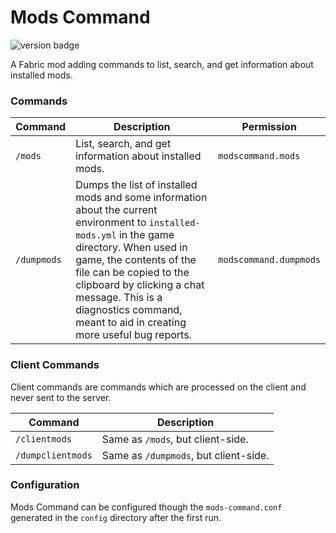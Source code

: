 # Mods Command

![version badge](https://img.shields.io/github/v/release/jpenilla/ModsCommand?label=version)

A Fabric mod adding commands to list, search, and get information about installed mods.

### Commands
Command | Description | Permission
--------|-------------|-----------
`/mods` | List, search, and get information about installed mods. | `modscommand.mods`
`/dumpmods` | Dumps the list of installed mods and some information about the current environment to `installed-mods.yml` in the game directory. When used in game, the contents of the file can be copied to the clipboard by clicking a chat message. This is a diagnostics command, meant to aid in creating more useful bug reports. | `modscommand.dumpmods`

### Client Commands
Client commands are commands which are processed on the client and never sent to the server.

Command | Description
--------|------------
`/clientmods` | Same as `/mods`, but client-side.
`/dumpclientmods` | Same as `/dumpmods`, but client-side.

### Configuration
Mods Command can be configured though the `mods-command.conf` generated in the `config` directory after the first run.
